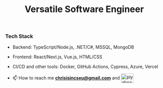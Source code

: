 
<h1 align="center">Versatile Software Engineer </h1>

<br/>


### Tech Stack
- Backend: TypeScript/Node.js, .NET/C#, MSSQL, MongoDB
- Frontend: React/Next.js, Vue.js, HTML/CSS
- CI/CD and other tools: Docker, GitHub Actions, Cypress, Azure, Vercel

- 📫 How to reach me **chrisisincseu@gmail.com** and <a href="https://www.linkedin.com/in/christopher-piya-prasertsuwan-61a5a4172/" target="blank"><img align="center" src="https://raw.githubusercontent.com/rahuldkjain/github-profile-readme-generator/master/src/images/icons/Social/linked-in-alt.svg" alt="piyaboot-prasertsuwan-61a5a4172" height="30" width="40" /></a>
</p>
 
